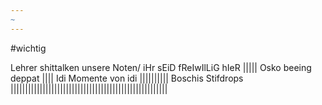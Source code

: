 ```yaml
---
~
---
```

#wichtig

Lehrer shittalken unsere Noten/ iHr sEiD fReIwIlLiG hIeR
||||| 
Osko beeing deppat
||||
Idi Momente von idi
||||||||||
Boschis Stifdrops
||||||||||||||||||||||||||||||||||||||||||||||||||||||
